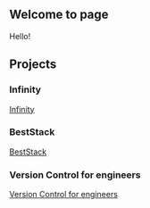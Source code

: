 ## Welcome to page

Hello!

## Projects

### Infinity

[Infinity](http://yncoder.pythonanywhere.com/)

### BestStack
[BestStack](http://www.beststack.org)

### Version Control for engineers

[Version Control for engineers](http://soft.postpdm.com/)
